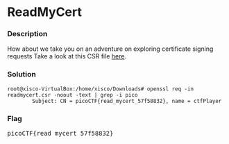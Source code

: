 <h1>ReadMyCert</h1>
<h3>Description</h3>
<p>How about we take you on an adventure on exploring certificate signing requests
Take a look at this CSR file <a href='https://artifacts.picoctf.net/c/423/readmycert.csr'>here</a>.</p>
<h3>Solution</h3>

```console
root@xisco-VirtualBox:/home/xisco/Downloads# openssl req -in readmycert.csr -noout -text | grep -i pico
        Subject: CN = picoCTF{read_mycert_57f58832}, name = ctfPlayer
```

<h3>Flag</h3>
<pre>picoCTF{read_mycert_57f58832}</pre>
